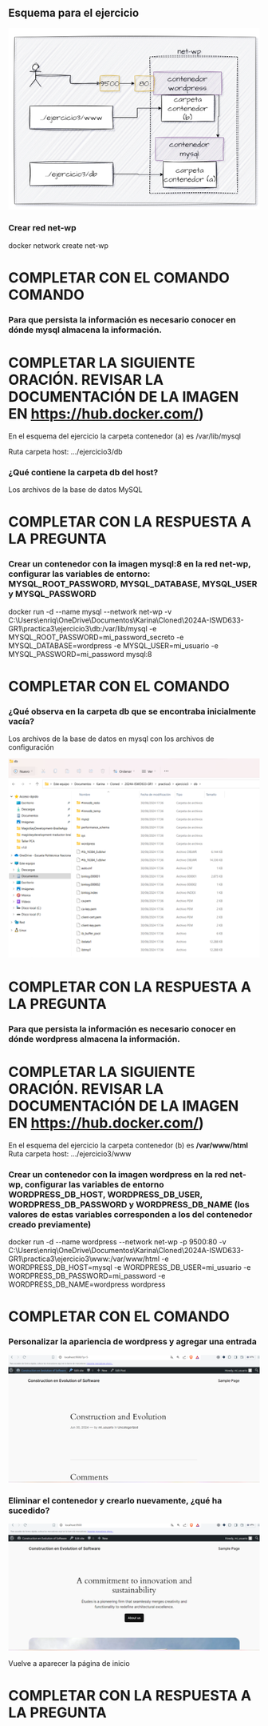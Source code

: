 ## Esquema para el ejercicio
![Imagen](imagenes/esquema-ejercicio3.PNG)

### Crear red net-wp

docker network create net-wp
# COMPLETAR CON EL COMANDO COMANDO

### Para que persista la información es necesario conocer en dónde mysql almacena la información.
# COMPLETAR LA SIGUIENTE ORACIÓN. REVISAR LA DOCUMENTACIÓN DE LA IMAGEN EN https://hub.docker.com/)
En el esquema del ejercicio la carpeta contenedor (a) es /var/lib/mysql

Ruta carpeta host: .../ejercicio3/db

### ¿Qué contiene la carpeta db del host?
Los archivos de la base de datos MySQL
# COMPLETAR CON LA RESPUESTA A LA PREGUNTA

### Crear un contenedor con la imagen mysql:8  en la red net-wp, configurar las variables de entorno: MYSQL_ROOT_PASSWORD, MYSQL_DATABASE, MYSQL_USER y MYSQL_PASSWORD

docker run -d --name mysql --network net-wp -v C:\Users\enriq\OneDrive\Documentos\Karina\Cloned\2024A-ISWD633-GR1\practica3\ejercicio3\db:/var/lib/mysql -e MYSQL_ROOT_PASSWORD=mi_password_secreto -e MYSQL_DATABASE=wordpress -e MYSQL_USER=mi_usuario -e MYSQL_PASSWORD=mi_password mysql:8

# COMPLETAR CON EL COMANDO

### ¿Qué observa en la carpeta db que se encontraba inicialmente vacía?

Los archivos de la base de datos en mysql con los archivos de configuración

![alt text](image-1.png)
# COMPLETAR CON LA RESPUESTA A LA PREGUNTA

### Para que persista la información es necesario conocer en dónde wordpress almacena la información.
# COMPLETAR LA SIGUIENTE ORACIÓN. REVISAR LA DOCUMENTACIÓN DE LA IMAGEN EN https://hub.docker.com/)
En el esquema del ejercicio la carpeta contenedor (b) es **/var/www/html**
Ruta carpeta host: .../ejercicio3/www

### Crear un contenedor con la imagen wordpress en la red net-wp, configurar las variables de entorno WORDPRESS_DB_HOST, WORDPRESS_DB_USER, WORDPRESS_DB_PASSWORD y WORDPRESS_DB_NAME (los valores de estas variables corresponden a los del contenedor creado previamente)

docker run -d --name wordpress --network net-wp -p 9500:80 -v C:\Users\enriq\OneDrive\Documentos\Karina\Cloned\2024A-ISWD633-GR1\practica3\ejercicio3\www:/var/www/html -e WORDPRESS_DB_HOST=mysql -e WORDPRESS_DB_USER=mi_usuario -e WORDPRESS_DB_PASSWORD=mi_password -e WORDPRESS_DB_NAME=wordpress wordpress
# COMPLETAR CON EL COMANDO

### Personalizar la apariencia de wordpress y agregar una entrada

![alt text](image-2.png)
### Eliminar el contenedor y crearlo nuevamente, ¿qué ha sucedido?

![alt text](image-3.png)

Vuelve a aparecer la página de inicio
# COMPLETAR CON LA RESPUESTA A LA PREGUNTA




